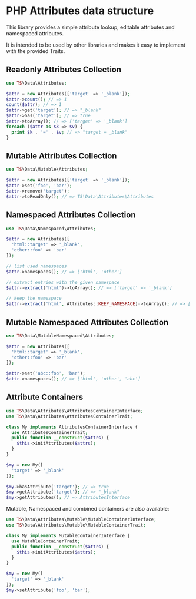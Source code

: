 PHP Attributes data structure
=============================

This library provides a simple attribute lookup, editable attributes and namespaced attributes. 

It is intended to be used by other libraries and makes it easy to implement with the provided Traits.


## Readonly Attributes Collection

```php
use TS\Data\Attributes;

$attr = new Attributes(['target' => '_blank']);
$attr->count(); // => 1
count($attr); // => 1
$attr->get('target'); // => "_blank"
$attr->has('target'); // => true
$attr->toArray(); // => ['target' => '_blank']
foreach ($attr as $k => $v) {
  print $k . '=' . $v; // => "target = _blank"
}
```


## Mutable Attributes Collection

```php
use TS\Data\Mutable\Attributes;

$attr = new Attributes(['target' => '_blank']);
$attr->set('foo', 'bar');
$attr->remove('target');
$attr->toReadOnly(); // => TS\Data\Attributes\Attributes
```


## Namespaced Attributes Collection

```php
use TS\Data\Namespaced\Attributes;

$attr = new Attributes([
  'html::target' => '_blank', 
  'other::foo' => 'bar'
]);

// list used namespaces
$attr->namespaces(); // => ['html', 'other']

// extract entries with the given namespace
$attr->extract('html')->toArray(); // => ['target' => '_blank']

// keep the namespace 
$attr->extract('html', Attributes::KEEP_NAMESPACE)->toArray(); // => ['html::target' => '_blank']

```


## Mutable Namespaced Attributes Collection

```php
use TS\Data\MutableNamespaced\Attributes;

$attr = new Attributes([
  'html::target' => '_blank', 
  'other::foo' => 'bar'
]);

$attr->set('abc::foo', 'bar');
$attr->namespaces(); // => ['html', 'other', 'abc']
```



## Attribute Containers

```php
use TS\Data\Attributes\AttributesContainerInterface;
use TS\Data\Attributes\AttributesContainerTrait;

class My implements AttributesContainerInterface {
  use AttributesContainerTrait;
  public function __construct($attrs) {
    $this->initAttributes($attrs);
  }
}

$my = new My([
  'target' => '_blank' 
]);

$my->hasAttribute('target'); // => true
$my->getAttribute('target'); // => "_blank"
$my->getAttributes(); // => AttributesInterface
```

Mutable, Namespaced and combined containers are also available:

```php
use TS\Data\Attributes\Mutable\MutableContainerInterface;
use TS\Data\Attributes\Mutable\MutableContainerTrait;

class My implements MutableContainerInterface {
  use MutableContainerTrait;
  public function __construct($attrs) {
    $this->initAttributes($attrs);
  }
}

$my = new My([
  'target' => '_blank' 
]);
$my->setAttribute('foo', 'bar');
```

